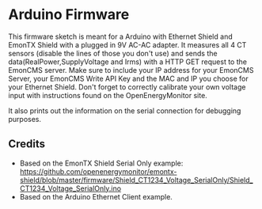 # Arduino Firmware
This firmware sketch is meant for a Arduino with Ethernet Shield and EmonTX Shield with a plugged in 9V AC-AC adapter. It measures all 4 CT sensors (disable the lines of those you don't use) and sends the data(RealPower,SupplyVoltage and Irms) with a HTTP GET request to the EmonCMS server. Make sure to include your IP address for your EmonCMS Server, your EmonCMS Write API Key and the MAC and IP you choose for your Ethernet Shield. Don't forget to correctly calibrate your own voltage input with instructions found on the OpenEnergyMonitor site. 

It also prints out the information on the serial connection for debugging purposes. 

## Credits
* Based on the EmonTX Shield Serial Only example:
https://github.com/openenergymonitor/emontx-shield/blob/master/firmware/Shield_CT1234_Voltage_SerialOnly/Shield_CT1234_Voltage_SerialOnly.ino
* Based on the Arduino Ethernet Client example.

